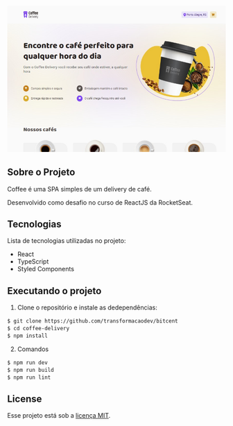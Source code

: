 <h2 align="center">
  <img src=".github/coffee-delivery-demo.jpeg" alt="Demo Screenshot" />
</h2>

## Sobre o Projeto

Coffee é uma SPA simples de um delivery de café.

Desenvolvido como desafio no curso de ReactJS da RocketSeat.

## Tecnologias

Lista de tecnologias utilizadas no projeto:

- React
- TypeScript
- Styled Components

## Executando o projeto

1. Clone o repositório e instale as dedependências:

```bash
$ git clone https://github.com/transformacaodev/bitcent
$ cd coffee-delivery
$ npm install
```

2. Comandos

```bash
$ npm run dev
$ npm run build
$ npm run lint
```

## License

Esse projeto está sob a [licença MIT](LICENSE.md).
